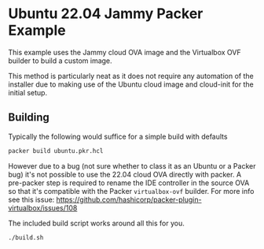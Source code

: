 # Ubuntu 22.04 Jammy Packer Example

This example uses the Jammy cloud OVA image and the Virtualbox OVF builder to build a custom image.

This method is particularly neat as it does not require any automation of the installer due to making use of the Ubuntu cloud image and cloud-init for the initial setup.

## Building

Typically the following would suffice for a simple build with defaults
```bash
packer build ubuntu.pkr.hcl
```

However due to a bug (not sure whether to class it as an Ubuntu or a Packer bug) it's not possible to use the 22.04 cloud OVA directly with packer.
A pre-packer step is required to rename the IDE controller in the source OVA so that it's compatible with the Packer `virtualbox-ovf` builder.
For more info see this issue: https://github.com/hashicorp/packer-plugin-virtualbox/issues/108

The included build script works around all this for you.
```bash
./build.sh
```
